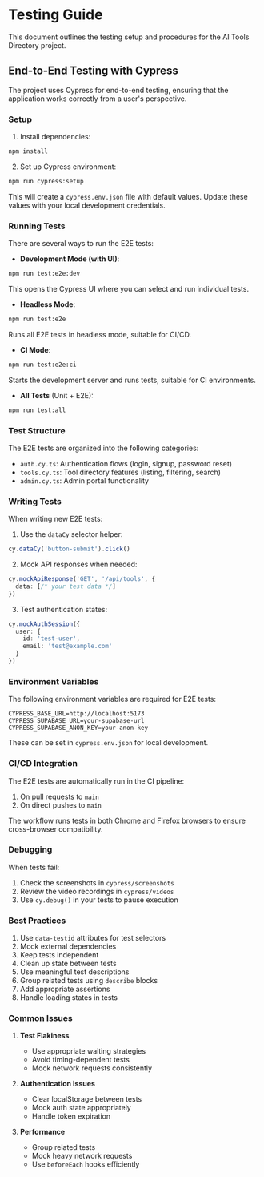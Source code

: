 # Testing Guide

This document outlines the testing setup and procedures for the AI Tools Directory project.

## End-to-End Testing with Cypress

The project uses Cypress for end-to-end testing, ensuring that the application works correctly from a user's perspective.

### Setup

1. Install dependencies:
```bash
npm install
```

2. Set up Cypress environment:
```bash
npm run cypress:setup
```
This will create a `cypress.env.json` file with default values. Update these values with your local development credentials.

### Running Tests

There are several ways to run the E2E tests:

- **Development Mode (with UI)**:
```bash
npm run test:e2e:dev
```
This opens the Cypress UI where you can select and run individual tests.

- **Headless Mode**:
```bash
npm run test:e2e
```
Runs all E2E tests in headless mode, suitable for CI/CD.

- **CI Mode**:
```bash
npm run test:e2e:ci
```
Starts the development server and runs tests, suitable for CI environments.

- **All Tests** (Unit + E2E):
```bash
npm run test:all
```

### Test Structure

The E2E tests are organized into the following categories:

- `auth.cy.ts`: Authentication flows (login, signup, password reset)
- `tools.cy.ts`: Tool directory features (listing, filtering, search)
- `admin.cy.ts`: Admin portal functionality

### Writing Tests

When writing new E2E tests:

1. Use the `dataCy` selector helper:
```typescript
cy.dataCy('button-submit').click()
```

2. Mock API responses when needed:
```typescript
cy.mockApiResponse('GET', '/api/tools', {
  data: [/* your test data */]
})
```

3. Test authentication states:
```typescript
cy.mockAuthSession({
  user: {
    id: 'test-user',
    email: 'test@example.com'
  }
})
```

### Environment Variables

The following environment variables are required for E2E tests:

```env
CYPRESS_BASE_URL=http://localhost:5173
CYPRESS_SUPABASE_URL=your-supabase-url
CYPRESS_SUPABASE_ANON_KEY=your-anon-key
```

These can be set in `cypress.env.json` for local development.

### CI/CD Integration

The E2E tests are automatically run in the CI pipeline:

1. On pull requests to `main`
2. On direct pushes to `main`

The workflow runs tests in both Chrome and Firefox browsers to ensure cross-browser compatibility.

### Debugging

When tests fail:

1. Check the screenshots in `cypress/screenshots`
2. Review the video recordings in `cypress/videos`
3. Use `cy.debug()` in your tests to pause execution

### Best Practices

1. Use `data-testid` attributes for test selectors
2. Mock external dependencies
3. Keep tests independent
4. Clean up state between tests
5. Use meaningful test descriptions
6. Group related tests using `describe` blocks
7. Add appropriate assertions
8. Handle loading states in tests

### Common Issues

1. **Test Flakiness**
   - Use appropriate waiting strategies
   - Avoid timing-dependent tests
   - Mock network requests consistently

2. **Authentication Issues**
   - Clear localStorage between tests
   - Mock auth state appropriately
   - Handle token expiration

3. **Performance**
   - Group related tests
   - Mock heavy network requests
   - Use `beforeEach` hooks efficiently
